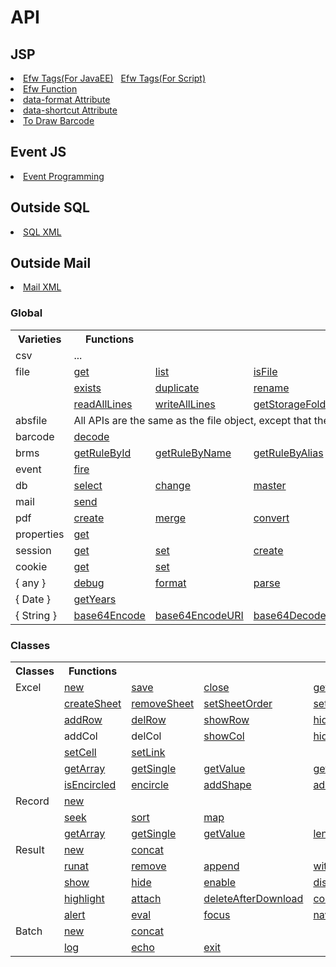 <H1>API</H1>

<h2>JSP</h2>
<li><a href="https://github.com/efwGrp/efw3.X/blob/master/help/api_efw_tag.md">Efw Tags(For JavaEE)</a>&nbsp;&nbsp;&nbsp;<a href="api_efw_tag_script.md">Efw Tags(For Script)</a></li>
<li><a href="https://github.com/efwGrp/efw3.X/blob/master/help/api_efw_function.md">Efw Function</a></li>
<li><a href="https://github.com/efwGrp/efw3.X/blob/master/help/api_data_format.md">data-format Attribute</a></li>
<li><a href="https://github.com/efwGrp/efw3.X/blob/master/help/api_data_shortcut.md">data-shortcut Attribute</a></li>
<li><a href="https://github.com/efwGrp/efw3.X/blob/master/help/api_draw_barcode.md">To Draw Barcode</a></li>

<h2>Event JS</h2>
<li><a href="https://github.com/efwGrp/efw3.X/blob/master/help/api_event.md">Event Programming</a></li>


<h2>Outside SQL</h2>
<li><a href="https://github.com/efwGrp/efw3.X/blob/master/help/api_sql.md">SQL XML</a></li>
<h2>Outside Mail</h2>
<li><a href="https://github.com/efwGrp/efw3.X/blob/master/help/api_mail.md">Mail XML</a></li>


<h3>Global</h3>
<table>
<tr><th>Varieties</th><th>Functions</th></tr>
<tr><td>csv</td><td>...</td></tr>
<tr><td>file</td><td><a href="https://github.com/efwGrp/efw3.X/blob/master/help/file.get.md">get</a></td><td><a href="https://github.com/efwGrp/efw3.X/blob/master/help/file.list.md">list</a></td><td><a href="https://github.com/efwGrp/efw3.X/blob/master/help/file.isFile.md">isFile</a></td><td><a href="https://github.com/efwGrp/efw3.X/blob/master/help/file.isFolder.md">isFolder</a></td></td><td><a href="https://github.com/efwGrp/efw3.X/blob/master/help/file.makeFile.md">makeFile</a></td></tr>
<tr><td><td><a href="https://github.com/efwGrp/efw3.X/blob/master/help/file.exists.md">exists</a></td><td><a href="https://github.com/efwGrp/efw3.X/blob/master/help/file.duplicate.md">duplicate</a></td><td><a href="https://github.com/efwGrp/efw3.X/blob/master/help/file.rename.md">rename</a></td><td><a href="https://github.com/efwGrp/efw3.X/blob/master/help/file.remove.md">remove</a></td><td><a href="https://github.com/efwGrp/efw3.X/blob/master/help/file.makeDir.md">makeDir</a></td></tr>
<tr><td></td><td><a href="https://github.com/efwGrp/efw3.X/blob/master/help/file.readAllLines.md">readAllLines</a></td><td><a href="https://github.com/efwGrp/efw3.X/blob/master/help/file.writeAllLines.md">writeAllLines</a></td><td><a href="https://github.com/efwGrp/efw3.X/blob/master/help/file.getStorageFolder.md">getStorageFolder</a></td><td><a href="https://github.com/efwGrp/efw3.X/blob/master/help/file.saveUploadFiles.md">saveUploadFiles</a></td><td><a href="https://github.com/efwGrp/efw3.X/blob/master/help/file.saveSingleUploadFile.md">saveSingleUploadFile</a></td></tr>
<tr><td>absfile</td><td colspan=5>All APIs are the same as the file object, except that the path param is an absolute one.</td></tr>
<tr><td>barcode</td><td><a href="https://github.com/efwGrp/efw3.X/blob/master/help/barcode.decode.md">decode</a></td></tr>
<tr><td>brms</td><td><a href="https://github.com/efwGrp/efw3.X/blob/master/help/brms.getRuleById.md">getRuleById</a></td><td><a href="https://github.com/efwGrp/efw3.X/blob/master/help/brms.getRuleByName.md">getRuleByName</a></td><td><a href="https://github.com/efwGrp/efw3.X/blob/master/help/brms.getRuleByAlias.md">getRuleByAlias</a></td></tr>
<tr><td>event</td><td><a href="https://github.com/efwGrp/efw3.X/blob/master/help/event.fire.md">fire</a></td></tr>
<tr><td>db</td><td><a href="https://github.com/efwGrp/efw3.X/blob/master/help/db.select.md">select</a></td><td><a href="https://github.com/efwGrp/efw3.X/blob/master/help/db.change.md">change</a></td><td><a href="https://github.com/efwGrp/efw3.X/blob/master/help/db.master.md">master</a></td></tr>
<tr><td>mail</td><td><a href="https://github.com/efwGrp/efw3.X/blob/master/help/mail.send.md">send</a></td></tr>
<tr><td>pdf</td><td><a href="https://github.com/efwGrp/efw3.X/blob/master/help/pdf.create.md">create</a></td><td><a href="https://github.com/efwGrp/efw3.X/blob/master/help/pdf.merge.md">merge</a></td><td><a href="https://github.com/efwGrp/efw3.X/blob/master/help/pdf.convert.md">convert</a></td></tr>
<tr><td>properties</td><td><a href="https://github.com/efwGrp/efw3.X/blob/master/help/properties.get.md">get</a></td></tr>
<tr><td>session</td><td><a href="https://github.com/efwGrp/efw3.X/blob/master/help/session.get.md">get</a></td><td><a href="https://github.com/efwGrp/efw3.X/blob/master/help/session.set.md">set</a></td><td><a href="https://github.com/efwGrp/efw3.X/blob/master/help/session.create.md">create</a></td><td><a href="https://github.com/efwGrp/efw3.X/blob/master/help/session.invalidate.md">invalidate</a></td></tr>
<tr><td>cookie</td><td><a href="https://github.com/efwGrp/efw3.X/blob/master/help/cookie.get.md">get</a></td><td><a href="https://github.com/efwGrp/efw3.X/blob/master/help/cookie.set.md">set</a></td></tr>
<tr><td>{ any }</td><td><a href="https://github.com/efwGrp/efw3.X/blob/master/help/any.debug.md">debug</a></td><td><a href="https://github.com/efwGrp/efw3.X/blob/master/help/any.format.md">format</a></td><td><a href="https://github.com/efwGrp/efw3.X/blob/master/help/any.parse.md">parse</a></td></tr>
<tr><td>{ Date }</td><td><a href="https://github.com/efwGrp/efw3.X/blob/master/help/Date.getYears.md">getYears</a></td></tr>
<tr><td>{ String }</td><td><a href="https://github.com/efwGrp/efw3.X/blob/master/help/String.base64Encode.md">base64Encode</a></td><td><a href="https://github.com/efwGrp/efw3.X/blob/master/help/String.base64EncodeURI.md">base64EncodeURI</a></td><td><a href="https://github.com/efwGrp/efw3.X/blob/master/help/String.base64Decode.md">base64Decode</a></td></tr>

</table>
<h3>Classes</h3>
<table>
<tr><th>Classes</th><th>Functions</th></tr>

<tr><td>Excel</td>
<td><a href="https://github.com/efwGrp/efw3.X/blob/master/help/excel.new.md">new</a></td>
<td><a href="https://github.com/efwGrp/efw3.X/blob/master/help/excel.save.md">save</a></td>
<td><a href="https://github.com/efwGrp/efw3.X/blob/master/help/excel.close.md">close</a></td>
<td><a href="https://github.com/efwGrp/efw3.X/blob/master/help/excel.getSheetNames.md">getSheetNames</a></td>
</tr>
<tr><td></td>
<td><a href="https://github.com/efwGrp/efw3.X/blob/master/help/excel.createSheet.md">createSheet</a></td>
<td><a href="https://github.com/efwGrp/efw3.X/blob/master/help/excel.removeSheet.md">removeSheet</a></td>
<td><a href="https://github.com/efwGrp/efw3.X/blob/master/help/excel.setSheetOrder.md">setSheetOrder</a></td>
<td><a href="https://github.com/efwGrp/efw3.X/blob/master/help/excel.setActiveSheet.md">setActiveSheet</a></td>
<td><a href="https://github.com/efwGrp/efw3.X/blob/master/help/excel.setPrintArea.md">setPrintArea</a></td>
</tr>
<tr><td></td>
<td><a href="https://github.com/efwGrp/efw3.X/blob/master/help/excel.addRow.md">addRow</a></td>
<td><a href="https://github.com/efwGrp/efw3.X/blob/master/help/excel.delRow.md">delRow</a></td>
<td><a href="https://github.com/efwGrp/efw3.X/blob/master/help/excel.showRow.md">showRow</a></td>
<td><a href="https://github.com/efwGrp/efw3.X/blob/master/help/excel.hideRow.md">hideRow</a></td>
</tr>
<tr><td></td>
<td><a>addCol</a></td>
<td><a>delCol</a></td>
<td><a href="https://github.com/efwGrp/efw3.X/blob/master/help/excel.showCol.md">showCol</a></td>
<td><a href="https://github.com/efwGrp/efw3.X/blob/master/help/excel.hideCol.md">hideCol</a></td>
</tr>
<tr><td></td>
<td><a href="https://github.com/efwGrp/efw3.X/blob/master/help/excel.setCell.md">setCell</a></td>
<td><a href="https://github.com/efwGrp/efw3.X/blob/master/help/excel.setLink.md">setLink</a></td>
</tr>
<tr><td></td>
<td><a href="https://github.com/efwGrp/efw3.X/blob/master/help/excel.getArray.md">getArray</a></td>
<td><a href="https://github.com/efwGrp/efw3.X/blob/master/help/excel.getSingle.md">getSingle</a></td>
<td><a href="https://github.com/efwGrp/efw3.X/blob/master/help/excel.getValue.md">getValue</a></td>
<td><a href="https://github.com/efwGrp/efw3.X/blob/master/help/excel.getMaxRow.md">getMaxRow</a></td>
<td><a href="https://github.com/efwGrp/efw3.X/blob/master/help/excel.getMaxCol.md">getMaxCol</a></td>
</tr>
<tr><td></td>
<td><a href="https://github.com/efwGrp/efw3.X/blob/master/help/excel.isEncircled.md">isEncircled</a></td>
<td><a href="https://github.com/efwGrp/efw3.X/blob/master/help/excel.encircle.md">encircle</a></td>
<td><a href="https://github.com/efwGrp/efw3.X/blob/master/help/excel.addShape.md">addShape</a></td>
<td><a href="https://github.com/efwGrp/efw3.X/blob/master/help/excel.addShapeInRange.md">addShapeInRange</a></td>
</tr>

<tr><td>Record</td>
<td><a href="https://github.com/efwGrp/efw3.X/blob/master/help/record.new.md">new</a></td>
</tr>
<tr><td></td>
<td><a href="https://github.com/efwGrp/efw3.X/blob/master/help/record.seek.md">seek</a></td>
<td><a href="https://github.com/efwGrp/efw3.X/blob/master/help/record.sort.md">sort</a></td>
<td><a href="https://github.com/efwGrp/efw3.X/blob/master/help/record.map.md">map</a></td>
</tr>
<tr><td></td>
<td><a href="https://github.com/efwGrp/efw3.X/blob/master/help/record.getArray.md">getArray</a></td>
<td><a href="https://github.com/efwGrp/efw3.X/blob/master/help/record.getSingle.md">getSingle</a></td>
<td><a href="https://github.com/efwGrp/efw3.X/blob/master/help/record.getValue.md">getValue</a></td>
<td><a href="https://github.com/efwGrp/efw3.X/blob/master/help/record.length.md">length</a></td>
</tr>
<tr><td>Result</td>
<td><a href="https://github.com/efwGrp/efw3.X/blob/master/help/result.new.md">new</a></td>
<td><a href="https://github.com/efwGrp/efw3.X/blob/master/help/result.concat.md">concat</a></td>
</tr>
<tr><td></td>
<td><a href="https://github.com/efwGrp/efw3.X/blob/master/help/result.runat.md">runat</a></td>
<td><a href="https://github.com/efwGrp/efw3.X/blob/master/help/result.remove.md">remove</a></td>
<td><a href="https://github.com/efwGrp/efw3.X/blob/master/help/result.append.md">append</a></td>
<td><a href="https://github.com/efwGrp/efw3.X/blob/master/help/result.withdata.md">withdata</a></td>
</tr>
<tr><td></td>
<!--<td><a href="https://github.com/efwGrp/efw3.X/blob/master/help/result.error.md">error</a></td>-->
<td><a href="https://github.com/efwGrp/efw3.X/blob/master/help/result.show.md">show</a></td>
<td><a href="https://github.com/efwGrp/efw3.X/blob/master/help/result.hide.md">hide</a></td>
<td><a href="https://github.com/efwGrp/efw3.X/blob/master/help/result.enable.md">enable</a></td>
<td><a href="https://github.com/efwGrp/efw3.X/blob/master/help/result.disable.md">disable</a></td>
</tr>
<tr><td></td>
<td><a href="https://github.com/efwGrp/efw3.X/blob/master/help/result.highlight.md">highlight</a></td>
<td><a href="https://github.com/efwGrp/efw3.X/blob/master/help/result.attach.md">attach</a></td>
<td><a href="https://github.com/efwGrp/efw3.X/blob/master/help/result.deleteAfterDownload.md">deleteAfterDownload</a></td>
<td><a href="https://github.com/efwGrp/efw3.X/blob/master/help/result.confirm.md">confirm</a></td>
</tr>
<tr><td></td>
<td><a href="https://github.com/efwGrp/efw3.X/blob/master/help/result.alert.md">alert</a></td>
<td><a href="https://github.com/efwGrp/efw3.X/blob/master/help/result.eval.md">eval</a></td>
<td><a href="https://github.com/efwGrp/efw3.X/blob/master/help/result.focus.md">focus</a></td>
<td><a href="https://github.com/efwGrp/efw3.X/blob/master/help/result.navigate.md">navigate</a></td>
</tr>

<tr><td>Batch</td>
<td><a href="https://github.com/efwGrp/efw3.X/blob/master/help/batch.new.md">new</a></td>
<td><a href="https://github.com/efwGrp/efw3.X/blob/master/help/batch.concat.md">concat</a></td>
</tr>
<tr><td></td>
<td><a href="https://github.com/efwGrp/efw3.X/blob/master/help/batch.log.md">log</a></td>
<td><a href="https://github.com/efwGrp/efw3.X/blob/master/help/batch.echo.md">echo</a></td>
<td><a href="https://github.com/efwGrp/efw3.X/blob/master/help/batch.exit.md">exit</a></td>
</tr>


</table>

